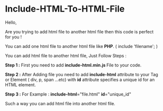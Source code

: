 # Include-HTML-To-HTML-File
Hello,

Are you trying to add html file to another html file then this code is perfect for you ! 

You can add one html file to another html file like <b>PHP</b>. ( include 'filename'; ) 

You can add html file to another html file, Just Follow Steps :

<b>Step 1 :</b>
First you need to add <b> include-html.min.js </b> File to your code.

<b>Step 2 :</b>
After Adding file you need to add  <b>include-html</b> attribute to your Tag or Element ( div, p, span ...etc) with <b>id</b> attribute specifies a unique id for an HTML element.

<b>Step 3 :</b>
For Example :
  <b>include-html</b>="file.html" <b>id</b>="unique_id"
  
Such a way you can add html file into another html file.
